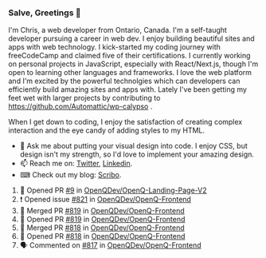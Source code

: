 ### Salve, Greetings 👋

I'm Chris, a web developer from Ontario, Canada. I'm a self-taught developer pursuing a career in web dev. I enjoy building beautiful sites and apps with web technology.
I kick-started my coding journey with freeCodeCamp and claimed five of their certifications.  I currently working on personal projects in JavaScript, especially with React/Next.js, though I'm open to learning other languages and frameworks. I love the web platform and I'm excited by the powerful technolgies which can developers can efficiently build amazing sites and apps with. Lately I've been getting my feet wet with larger projects by contributing to https://github.com/Automattic/wp-calypso .

When I get down to coding, I enjoy the satisfaction of creating complex interaction and the eye candy of adding styles to my HTML. 

- 💬 Ask me about putting your visual design into code. I enjoy CSS, but design isn't my strength, so I'd love to implement your amazing design.
- 📫 Reach me on: [Twitter](https://twitter.com/Christo28120856), [Linkedin](https://www.linkedin.com/in/christopher-stevers-07b9a5204/).
- ⌨ Check out my blog: [Scribo](https://christopherstevers.cf).
<!--
**Christopher-Stevers/Christopher-Stevers** is a ✨ _special_ ✨ repository because its `README.md` (this file) appears on your GitHub profile.

Here are some ideas to get you started:

- 🔭 I’m currently working on ...
- 🌱 I’m currently learning ...
- 👯 I’m looking to collaborate on ...
- 🤔 I’m looking for help with ...
- 😄 Pronouns: ...
- ⚡ Fun fact: ...
-->

<!--START_SECTION:activity-->
1. 💪 Opened PR [#9](https://github.com/OpenQDev/OpenQ-Landing-Page-V2/pull/9) in [OpenQDev/OpenQ-Landing-Page-V2](https://github.com/OpenQDev/OpenQ-Landing-Page-V2)
2. ❗️ Opened issue [#821](https://github.com/OpenQDev/OpenQ-Frontend/issues/821) in [OpenQDev/OpenQ-Frontend](https://github.com/OpenQDev/OpenQ-Frontend)
3. 🎉 Merged PR [#819](https://github.com/OpenQDev/OpenQ-Frontend/pull/819) in [OpenQDev/OpenQ-Frontend](https://github.com/OpenQDev/OpenQ-Frontend)
4. 💪 Opened PR [#819](https://github.com/OpenQDev/OpenQ-Frontend/pull/819) in [OpenQDev/OpenQ-Frontend](https://github.com/OpenQDev/OpenQ-Frontend)
5. 🎉 Merged PR [#818](https://github.com/OpenQDev/OpenQ-Frontend/pull/818) in [OpenQDev/OpenQ-Frontend](https://github.com/OpenQDev/OpenQ-Frontend)
6. 💪 Opened PR [#818](https://github.com/OpenQDev/OpenQ-Frontend/pull/818) in [OpenQDev/OpenQ-Frontend](https://github.com/OpenQDev/OpenQ-Frontend)
7. 🗣 Commented on [#817](https://github.com/OpenQDev/OpenQ-Frontend/issues/817) in [OpenQDev/OpenQ-Frontend](https://github.com/OpenQDev/OpenQ-Frontend)
<!--END_SECTION:activity-->
